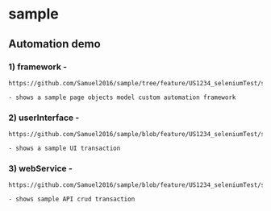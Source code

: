 # sample


## Automation demo 

### 1) framework - 
    https://github.com/Samuel2016/sample/tree/feature/US1234_seleniumTest/src/test/java/com/sample/framework
    
    - shows a sample page objects model custom automation framework

### 2) userInterface - 
    https://github.com/Samuel2016/sample/blob/feature/US1234_seleniumTest/src/test/java/com/sample/userInterface
        
    - shows a sample UI transaction
   
### 3) webService - 
    https://github.com/Samuel2016/sample/blob/feature/US1234_seleniumTest/src/test/java/com/sample/webService
    
    - shows sample API crud transaction
        

